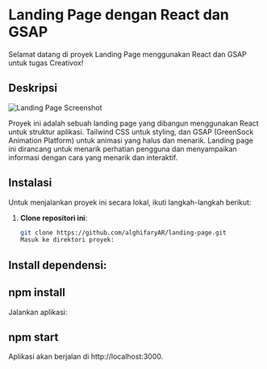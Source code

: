 # Landing Page dengan React dan GSAP

Selamat datang di proyek Landing Page menggunakan React dan GSAP untuk tugas Creativox!

## Deskripsi

![Landing Page Screenshot](screenshotLP.png)

Proyek ini adalah sebuah landing page yang dibangun menggunakan React untuk struktur aplikasi. Tailwind CSS untuk styling, dan GSAP (GreenSock Animation Platform) untuk animasi yang halus dan menarik. Landing page ini dirancang untuk menarik perhatian pengguna dan menyampaikan informasi dengan cara yang menarik dan interaktif.

## Instalasi

Untuk menjalankan proyek ini secara lokal, ikuti langkah-langkah berikut:

1. **Clone repositori ini**:
   ```sh
   git clone https://github.com/alghifaryAR/landing-page.git
   Masuk ke direktori proyek:
   ```

## Install dependensi:

## npm install

Jalankan aplikasi:

## npm start

Aplikasi akan berjalan di http://localhost:3000.
